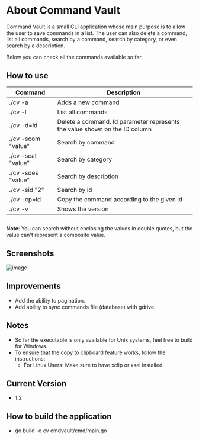 # About Command Vault
Command Vault is a small CLI application whose main purpose is to allow the user to save commands in a list. The user can also delete a command, list all commands, search by a command, search by category, or even search by a description.

Below you can check all the commands available so far.

## How to use

| Command           | Description                                               |
| ----------------- | ---------------------------------------------------------------- |
| ./cv -a         | Adds a new command |
| ./cv -l         | List all commands |
| ./cv -d=id      | Delete a command. Id parameter represents the value shown on the ID column |
| ./cv -scom "value"      | Search by command |
| ./cv -scat "value"     | Search by category |
| ./cv -sdes "value"     | Search by description |
| ./cv -sid "2"  | Search by id |
| ./cv -cp=id | Copy the command according to the given id |
| ./cv -v     | Shows the version |

## 

**Note**: You can search without enclosing the values in double quotes, but the value can't represent a composite value.
## Screenshots
![image](https://user-images.githubusercontent.com/27534241/183315162-e8027a6c-e7f8-43b0-bffb-5c51d53b0d8e.png)

## Improvements

- Add the ability to pagination.
- Add ability to sync commands file (database) with gdrive.

## Notes
- So far the executable is only available for Unix systems, feel free to build for Windows.
- To ensure that the copy to clipboard feature works, follow the instructions:
    - For Linux Users: Make sure to have xclip or xsel installed.

## Current Version
- 1.2

## How to build the application
- go build -o cv cmdvault/cmd/main.go

